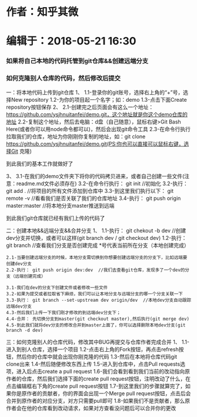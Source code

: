 # 作者：知乎其微
# 编辑于：2018-05-21 16:30

<h3>如果将自己本地的代码托管到git仓库&&创建远端分支</h3>
<h3>如何克隆别人仓库的代码，然后修改后提交</h3>

一：将本地代码上传到git仓库
1、
	1.1-登录你的git账号，选择右上角的“+”号，选择New repository
	1.2-为你的项目起一个名字；如：demo
	1.3-点击下面Create repository按钮保存
2、
	2.1-创建完之后页面会有这么一个地址：https://github.com/ysjhnuitanfei/demo.git，这个地址就是你这个demo仓库的地址
	2.2-复制这个地址，然后去电脑：d盘（自己随意），鼠标右键>Git Bash Here(或者你可以用node命令都可以)，然后会出现git命令工具
	2.3-在命令行执行拉取我们的仓库，地址为你刚刚你复制的地址，如：git clone https://github.com/ysjhnuitanfei/demo.git(PS:你也可以直接可以鼠标右键，选择Git 克隆)
	
到此我们的基本工作就做好了

3、
	3.1-在我们的demo文件夹下将你的代码拷贝进来，或者自己创建一些文件(注意：readme.md文件必须存在)
	3.2-在命令行执行： git init  //初始化
	3.2-执行： git add .   //将项目的所有文件添加到仓库中
	3.3-到这里我们执行以下： git remote -v  //看看我们是否关联了我们的仓库地址
	3.4-执行： git push origin master:master  //将本地分支master推送到远端
	
到此我们git仓库就已经有我们上传的代码了

二：创建本地&&远端分支&&合并分支
1、
	1.1-执行： git chekout -b dev  //创建dev分支并切换，或者可以这样(git branch dev / git checkout dev)
	1.2-执行： git branch  //查看我们分支是否创建完成  *号代表当前所在分支（本地创建完成）
	
	2.1-当要创建远端分支的时候，本地分支需切换到你想要创建远端分支的分支下，比如远端要创建dev分支
	2.2-执行： git push origin dev:dev  //我们去查看git仓库，发现多了一个dev的分支（远端创建完成）
	
	3.1-我们在dev的分支下创建文件或者修改一些文件
	3.2-如果为提交或者拉取省下麻烦，我们可以让本地分支与远端分支的哪一个分支关联一下
	3.3-执行： git branch --set-upstream dev origin/dev  //本地dev分支自动跟踪远端dev分支
	4.3-然后我们上传一下我们刚才修改的到远端dev分支下；
	4.4-合并： 先切换分支到master(git checkout master),然后执行(git merge dev)
	4.5-到此我们就将dev分支的修改合并到master上面了，你可以选择删除本地dev分支(git branch -d dev)
	
	
三：如何克隆别人的仓库代码，修改其中BUG再提交与仓库作者完成合并
1、
	1.1-进入到别人仓库，选择一个项目
	1.2-点击右上角的Fork按钮，再点击refresh按钮，然后你的仓库中就会出现你刚克隆的代码
	1.3-然后在本地将仓库代码git clone出来
	1.4-然后随便修改东西上传
	1.5-进入到仓库中，点击Pull requests选项，进入后点击create a pull request
	1.6-我们会看到看到我们当前的改动指向原作者的仓库，然后我们选择下面的create  pull request按钮，注明改动了什么，在点击编辑框右下角的create pull request按钮
	1.7-到这里我们的步骤就算完了，如果你是原作者的贡献者，你的界面会出现一个Merge pull request按钮，点击后会合并到原作者的对应分支，对方只需要pull即可
	1.8-如果我们不是贡献者，那么原作者会在他的仓库看到改动请求，如果对方查看没问题后可以合并你的更改